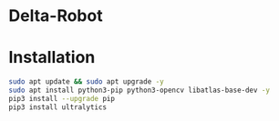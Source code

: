 # Delta-Robot

# Installation
```bash
sudo apt update && sudo apt upgrade -y
sudo apt install python3-pip python3-opencv libatlas-base-dev -y
pip3 install --upgrade pip
pip3 install ultralytics

